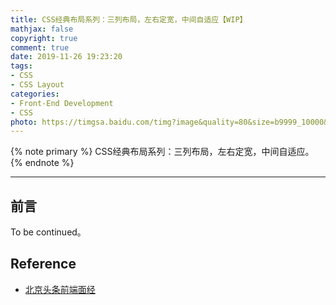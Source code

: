 ```yaml
---
title: CSS经典布局系列：三列布局，左右定宽，中间自适应【WIP】
mathjax: false
copyright: true
comment: true
date: 2019-11-26 19:23:20
tags:
- CSS
- CSS Layout
categories:
- Front-End Development
- CSS
photo: https://timgsa.baidu.com/timg?image&quality=80&size=b9999_10000&sec=1575534597&di=cca061ce6de103197c6ef12347d183c7&imgtype=jpg&er=1&src=http%3A%2F%2Fb-ssl.duitang.com%2Fuploads%2Fitem%2F201804%2F24%2F20180424214224_ZlLnV.png
---
```


{% note primary %}
CSS经典布局系列：三列布局，左右定宽，中间自适应。
{% endnote %}

<!-- more -->

---

## 前言

To be continued。

## Reference

- [北京头条前端面经](https://www.nowcoder.com/discuss/346582?type=0&order=0&pos=15&page=0)